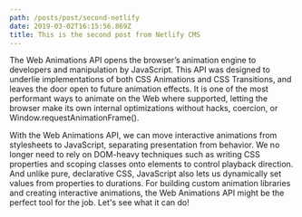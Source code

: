 ```yaml
---
path: /posts/post/second-netlify
date: 2019-03-02T16:15:56.869Z
title: This is the second post from Netlify CMS
---
```

The Web Animations API opens the browser’s animation engine to developers and manipulation by JavaScript. This API was designed to underlie implementations of both CSS Animations and CSS Transitions, and leaves the door open to future animation effects. It is one of the most performant ways to animate on the Web where supported, letting the browser make its own internal optimizations without hacks, coercion, or Window.requestAnimationFrame().



With the Web Animations API, we can move interactive animations from stylesheets to JavaScript, separating presentation from behavior. We no longer need to rely on DOM-heavy techniques such as writing CSS properties and scoping classes onto elements to control playback direction. And unlike pure, declarative CSS, JavaScript also lets us dynamically set values from properties to durations. For building custom animation libraries and creating interactive animations, the Web Animations API might be the perfect tool for the job. Let's see what it can do!
